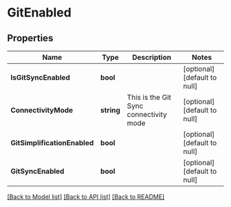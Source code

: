 # GitEnabled

## Properties
Name | Type | Description | Notes
------------ | ------------- | ------------- | -------------
**IsGitSyncEnabled** | **bool** |  | [optional] [default to null]
**ConnectivityMode** | **string** | This is the Git Sync connectivity mode | [optional] [default to null]
**GitSimplificationEnabled** | **bool** |  | [optional] [default to null]
**GitSyncEnabled** | **bool** |  | [optional] [default to null]

[[Back to Model list]](../README.md#documentation-for-models) [[Back to API list]](../README.md#documentation-for-api-endpoints) [[Back to README]](../README.md)

